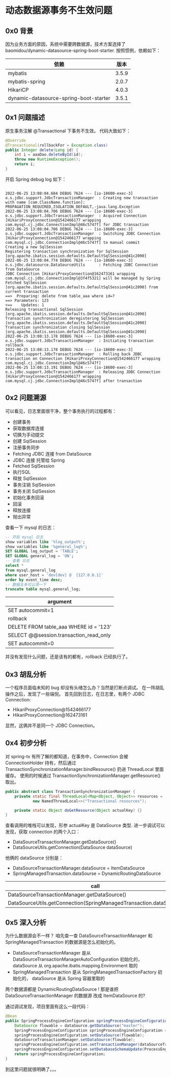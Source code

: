 
# 动态数据源事务不生效问题
## 0x0 背景
因为业务方面的原因，系统中需要跨数据源，技术方案选择了 baomidou/dynamic-datasource-spring-boot-starter.
按照惯例，依赖如下：

| 依赖                                   | 版本  |
| -------------------------------------- | ----- |
| mybatis                                | 3.5.9 |
| mybatis-spring                         | 2.0.7 |
| HikariCP                               | 4.0.3 |
| dynamic-datasource-spring-boot-starter | 3.5.1 |


## 0x1 问题描述
原生事务注解 @Transactional 下事务不生效。
代码大致如下：
```java
@Override
@Transactional(rollbackFor = Exception.class)
public Integer delete(Long id) {
    int i = aaaDao.deleteById(id);
    throw new RuntimeException();
    return i;
}
```

开启 Spring debug log 如下：
```log

2022-06-25 13:08:04.684 DEBUG 7624 --- [io-18600-exec-3] o.s.jdbc.support.JdbcTransactionManager  : Creating new transaction with name [com.ClassName.function]: PROPAGATION_REQUIRED,ISOLATION_DEFAULT,-java.lang.Exception
2022-06-25 13:08:04.706 DEBUG 7624 --- [io-18600-exec-3] o.s.jdbc.support.JdbcTransactionManager  : Acquired Connection [HikariProxyConnection@1542466177 wrapping com.mysql.cj.jdbc.ConnectionImpl@46c5747f] for JDBC transaction
2022-06-25 13:08:04.706 DEBUG 7624 --- [io-18600-exec-3] o.s.jdbc.support.JdbcTransactionManager  : Switching JDBC Connection [HikariProxyConnection@1542466177 wrapping com.mysql.cj.jdbc.ConnectionImpl@46c5747f] to manual commit
Creating a new SqlSession
Registering transaction synchronization for SqlSession [org.apache.ibatis.session.defaults.DefaultSqlSession@41c2090]
2022-06-25 13:08:04.774 DEBUG 7624 --- [io-18600-exec-3] o.s.jdbc.datasource.DataSourceUtils      : Fetching JDBC Connection from DataSource
JDBC Connection [HikariProxyConnection@162473161 wrapping com.mysql.cj.jdbc.ConnectionImpl@3f4f5321] will be managed by Spring
Fetched SqlSession [org.apache.ibatis.session.defaults.DefaultSqlSession@41c2090] from current transaction
==>  Preparing: delete from table_aaa where id=?
==> Parameters: 123
<==    Updates: 1
Releasing transactional SqlSession [org.apache.ibatis.session.defaults.DefaultSqlSession@41c2090]
Transaction synchronization deregistering SqlSession [org.apache.ibatis.session.defaults.DefaultSqlSession@41c2090]
Transaction synchronization closing SqlSession [org.apache.ibatis.session.defaults.DefaultSqlSession@41c2090]
2022-06-25 13:08:13.178 DEBUG 7624 --- [io-18600-exec-3] o.s.jdbc.support.JdbcTransactionManager  : Initiating transaction rollback
2022-06-25 13:08:13.178 DEBUG 7624 --- [io-18600-exec-3] o.s.jdbc.support.JdbcTransactionManager  : Rolling back JDBC transaction on Connection [HikariProxyConnection@1542466177 wrapping com.mysql.cj.jdbc.ConnectionImpl@46c5747f]
2022-06-25 13:08:13.191 DEBUG 7624 --- [io-18600-exec-3] o.s.jdbc.support.JdbcTransactionManager  : Releasing JDBC Connection [HikariProxyConnection@1542466177 wrapping com.mysql.cj.jdbc.ConnectionImpl@46c5747f] after transaction
```

## 0x2 问题溯源
可以看见，日志里面很干净，整个事务执行的过程都有：
- 创建事务
- 获取数据库连接
- 切换为手动提交
- 创建 SqlSession
- 注册事务同步
- Fetching JDBC 连接 from DataSource
- JDBC 连接 托管给 Spring
- Fetched SqlSession
- 执行SQL
- 释放 SqlSession
- 事务注销 SqlSession
- 事务关闭 SqlSession
- 初始化事务回滚
- 回滚
- 释放连接
- 抛出异常

查看一下 mysql 的日志：
```sql
-- 开启 mysql 日志
show variables like '%log_output%';
show variables like '%general_log%';
SET GLOBAL log_output = 'TABLE';
SET GLOBAL general_log = 'ON';
-- 查看 日志
select *
from mysql.general_log
where user_host = 'dev[dev] @  [127.0.0.1]'
order by event_time desc;
-- 数据太多可以清一下
truncate table mysql.general_log;
```

| argument                               |
| -------------------------------------- |
| SET autocommit=1                       |
| rollback                               |
| DELETE FROM	table_aaa WHERE	id = '123' |
| SELECT @@session.transaction_read_only |
| SET autocommit=0                       |

并没有发现什么问题，还是该有的都有，rollback 已经执行了。

## 0x3 胡乱分析
一个程序员面临未知的 bug 却没有头绪怎么办？当然是打断点调试。
在一阵胡乱操作之后，发现了一些端倪。
首先回到日志，在日志里，有两个 JDBC Connection:
- HikariProxyConnection@1542466177
- HikariProxyConnection@162473161

显然，这俩并不是同一个 JDBC Connection。

## 0x4 初步分析
对 spring-tx 有所了解的都知道，在事务中，Connection 会被 ConnectionHolder 持有，然后通过 TransactionSynchronizationManager.bindResource() 扔进 ThreadLocal 里面缓存。
使用的时候通过 TransactionSynchronizationManager.getResource() 取出。
```java
public abstract class TransactionSynchronizationManager {
	private static final ThreadLocal<Map<Object, Object>> resources =
			new NamedThreadLocal<>("Transactional resources");

	private static Object doGetResource(Object actualKey) {}        
}
```
查看调用的堆栈可以发现，形参 actualKey 是 DataSource 类型.
进一步调试可以发现，获取 connection 的两个入口：
- DataSourceTransactionManager.getDataSource()
- DataSourceUtils.getConnection(DataSource dataSource)

他俩的 dataSource 分别是：
- DataSourceTransactionManager.dataSource = ItemDataSource
- SpringManagedTransaction.dataSourse = DynamicRoutingDataSource

| call                                                               | referrance                              | dataSource               |
| ------------------------------------------------------------------ | --------------------------------------- | ------------------------ |
| DataSourceTransactionManager.getDataSource()                       | DataSourceTransactionManager.dataSource | ItemDataSource           |
| DataSourceUtils.getConnection(SpringManagedTransaction.dataSource) | SpringManagedTransaction.dataSourse     | DynamicRoutingDataSource |


## 0x5 深入分析
为什么数据源会不一样？
咱先查一查 DataSourceTransactionManager 和 SpringManagedTransaction 的数据源是怎么初始化的。
- DataSourceTransactionManager 是从 DataSourceTransactionManagerAutoConfiguration 初始化的，dataSource 从 org.apache.ibatis.mapping.Environment 取的
- SpringManagedTransaction 是从 SpringManagedTransactionFactory 初始化的， dataSource 是从 Spring 容器里取的

两个数据源都是 DynamicRoutingDataSource !
那是谁把 DataSourceTransactionManager 的数据源 改成 ItemDataSource 的?

通过调试发现，项目里面有这么一段代码：
```java
@Bean
public SpringProcessEngineConfiguration springProcessEngineConfiguration(DataSourceTransactionManager dataSourceTransactionManager) {
    DataSource flowable = dataSource.getDataSource("master");
    SpringProcessEngineConfiguration springProcessEngineConfiguration = new SpringProcessEngineConfiguration();
    springProcessEngineConfiguration.setDataSource(flowable);
    dataSourceTransactionManager.setDataSource(flowable);
    springProcessEngineConfiguration.setTransactionManager(dataSourceTransactionManager);
    springProcessEngineConfiguration.setDatabaseSchemaUpdate(ProcessEngineConfiguration.DB_SCHEMA_UPDATE_FALSE);
    return springProcessEngineConfiguration;
}
```
到这里问题就很明确了。。。